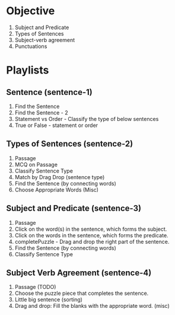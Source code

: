 # Objective

1. Subject and Predicate
2. Types of Sentences
3. Subject-verb agreement
4. Punctuations

# Playlists

## Sentence (sentence-1)

1. Find the Sentence
2. Find the Sentence - 2
3. Statement vs Order - Classify the type of below sentences
4. True or False - statement or order

## Types of Sentences (sentence-2)

1. Passage
2. MCQ on Passage
3. Classify Sentence Type
4. Match by Drag Drop (sentence type)
5. Find the Sentence (by connecting words)
6. Choose Appropriate Words (Misc)

## Subject and Predicate (sentence-3)

1. Passage
2. Click on the word(s) in the sentence, which forms the subject.
3. Click on the words in the sentence, which forms the predicate.
4. completePuzzle - Drag and drop the right part of the sentence.
5. Find the Sentence (by connecting words)
6. Classify Sentence Type

## Subject Verb Agreement (sentence-4)

1. Passage (TODO)
2. Choose the puzzle piece that completes the sentence.
3. Little big sentence (sorting)
4. Drag and drop: Fill the blanks with the appropriate word. (misc)
